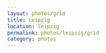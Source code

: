 ```yaml
---
layout: photos/grid
title: Leipzig
location: leipzig
permalink: photos/leipzig/grid
category: photos
---
```

